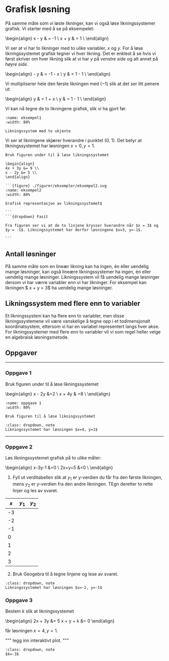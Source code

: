 # Grafisk løsning 

På samme måte som vi løste likninger, kan vi også løse likningssystemer grafisk. Vi starter med å se på eksempelet: 

\begin{align}
    x - y & = -1 \\
    x + y & = 1 \\
\end{align}

Vi ser at vi har to likninger med to ulike variabler, $x$ og $y$. For å løse likningssystemet grafisk tegner vi hver likning. Det er enklest å se hvis vi først skriver om hver likning slik at vi har $y$ på *venstre side* og alt annet på *høyre side*. 

\begin{align}
    - y & = -1 - x \\
    y & = 1 - 1 \\
\end{align}

Vi multipliserer hele den første likningen med $(-1)$ slik at det ser litt penere ut: 

\begin{align}
    y & = 1 + x \\
    y & = 1 - 1 \\
\end{align}

Vi kan nå tegne de to likningene grafisk, slik vi ha gjort før. 

```{figure} ./figurer/eksempler/eksempel1.svg
:name: eksempel1
:width: 80%

Likningssystem med to ukjente
```
Vi ser at likningene skjærer hverandre i punktet (0, 1). Det betyr at likningssystemet har løsningen $x=0, y=1$. 

````{admonition} Underveisoppgave 1
Bruk figuren under til å løse likningssystemet 

\begin{align}
4x + 3y &= 9 \\
x - 2y &= 5 \\
\end{align}

```{figure} ./figurer/eksempler/eksempel2.svg
:name: eksempel2
:width: 80%

Grafisk representasjon av likningssystemet$

```
```{dropdown} Fasit

Fra figuren ser vi at de to linjene krysser hverandre når $x = 3$ og $y = -1$. Likningssystemet har derfor løsningene $x=3, y=-1$. 

```
````

## Antall løsninger
På samme måte som en lineær likning kan ha ingen, én eller uendelig mange løsninger, kan også lineære likningssystemer ha ingen, én eller uendelig mange løsninger. Likningssystem vil få uendelig mange løsninger dersom vi har værre variabler enn vi har likninger. For eksempel kan likningen $ x + y = 3$ ha uendelig mange løsninger. 

## Likningssystem med flere enn to variabler
Et likningssystem kan ha flere enn to variabler, men disse likningssystemene vil være vanskelige å tegne opp i et todimensjonalt koordinatsystem, ettersom vi har en variabel representert langs hver akse. For likningssystemer med flere enn to variabler vil vi som regel heller velge en algebraisk løsningsmetode. 

## Oppgaver
--- 
### Oppgave 1
Bruk figuren under til å løse likningssystemet

\begin{align} 
x - 2y &=2 \\
x + 4y & =8 \\
\end{align}

```{figure} ./figurer/oppgaver/oppgave1.svg
:name: oppgave 1
:width: 80%

Bruk figuren til å løse likningssystemet
```
```{admonition} Fasit
:class: dropdown, note
Likningssystemet har løsningen $x=4, y=1$

```
---
### Oppgave 2
Løs likningssystemet grafisk på to ulike måter:

\begin{align} 
x-3y-1 &=0 \\
2x+y+5 &=0 \\ 
\end{align}

1) Fyll ut verditabellen slik at $y_1$ er y-verdien du får fra den første likningen, mens $y_2$ er y-verdien fra den andre likningen. TEgn deretter to rette linjer og les av svaret. 

| $x$ | $y_1$ | $y_2$ |
| --- | --- | --- | 
| -3 | | |
| -2 | | |
| -1 | | |
| 0 | | |
| 1 | | | 
| 2 | | | 
| 3 | | | 

2) Bruk Geogebra til å tegne linjene og lese av svaret. 

```{admonition} Fasit
:class: dropdown, note
Likningssystemet har løsningen $x=-2, y=-1$

```

### Oppgave 3
Bestem $k$ slik at likningssystemet 

\begin{align}
2x + 3y &= 5
x + y + k &= 0
\end{align}

får løsningen $x=4, y=1$. 

"""
legg inn interaktivt plot. 
"""
```{admonition} Fasit
:class: dropdown, note
$k=-3$

```